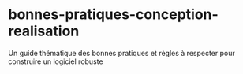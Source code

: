 # bonnes-pratiques-conception-realisation
Un guide thématique des bonnes pratiques et règles à respecter pour construire un logiciel robuste
